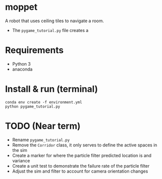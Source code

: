 # moppet
A robot that uses ceiling tiles to navigate a room. 
- The `pygame_tutorial.py` file creates a 

# Requirements
- Python 3
- anaconda

# Install & run (terminal)
```
conda env create -f environment.yml
python pygame_tutorial.py
```

# TODO (Near term)
- Rename `pygame_tutorial.py`
- Remove the `Corridor` class, it only serves to define the active spaces in the sim
- Create a marker for where the particle filter predicted location is and variance
- Create a unit test to demonstrate the failure rate of the particle filter
- Adjust the sim and filter to account for camera orientation changes
